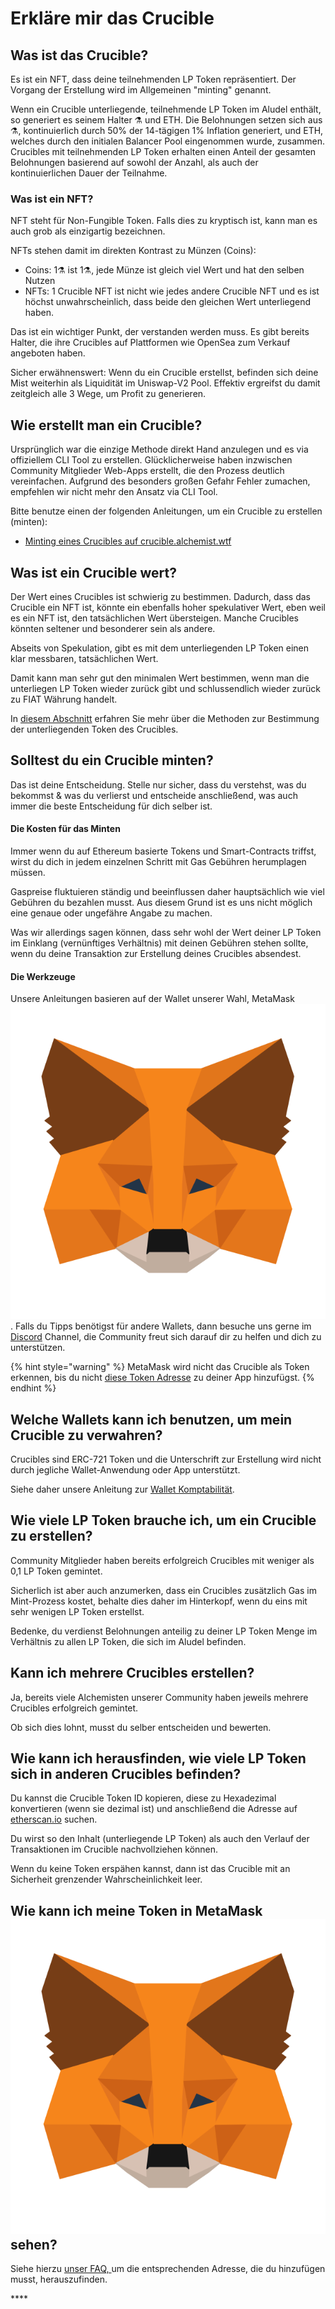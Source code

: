# Erkläre mir das Crucible

## Was ist das Crucible?

Es ist ein NFT, dass deine teilnehmenden LP Token repräsentiert. Der Vorgang der Erstellung wird im Allgemeinen "minting" genannt.

Wenn ein Crucible unterliegende, teilnehmende LP Token im Aludel enthält, so generiert es seinem Halter ⚗️ und ETH. Die Belohnungen setzen sich aus ⚗️, kontinuierlich durch 50% der 14-tägigen 1% Inflation generiert, und ETH, welches durch den initialen Balancer Pool eingenommen wurde, zusammen. Crucibles mit teilnehmenden LP Token erhalten einen Anteil der gesamten Belohnungen basierend auf sowohl der Anzahl, als auch der kontinuierlichen Dauer der Teilnahme.

### Was ist ein NFT?

NFT steht für Non-Fungible Token. Falls dies zu kryptisch ist, kann man es auch grob als einzigartig bezeichnen.

NFTs stehen damit im direkten Kontrast zu Münzen \(Coins\):

* Coins: 1⚗️ ist 1⚗️, jede Münze ist gleich viel Wert und hat den selben Nutzen
* NFTs: 1 Crucible NFT ist nicht wie jedes andere Crucible NFT und es ist höchst unwahrscheinlich, dass beide den gleichen Wert unterliegend haben.

Das ist ein wichtiger Punkt, der verstanden werden muss. Es gibt bereits Halter, die ihre Crucibles auf Plattformen wie OpenSea zum Verkauf angeboten haben.

Sicher erwähnenswert: Wenn du ein Crucible erstellst, befinden sich deine Mist weiterhin als Liquidität im Uniswap-V2 Pool. Effektiv ergreifst du damit zeitgleich alle 3 Wege, um Profit zu generieren.

## Wie erstellt man ein Crucible?

Ursprünglich war die einzige Methode direkt Hand anzulegen und es via offiziellem CLI Tool zu erstellen. Glücklicherweise haben inzwischen Community Mitglieder Web-Apps erstellt, die den Prozess deutlich vereinfachen. Aufgrund des besonders großen Gefahr Fehler zumachen, empfehlen wir nicht mehr den Ansatz via CLI Tool. 

Bitte benutze einen der folgenden Anleitungen, um ein Crucible zu erstellen \(minten\):

* [Minting eines Crucibles auf crucible.alchemist.wtf](guides-crucible.alchemist.wtf/)



## Was ist ein Crucible wert?

Der Wert eines Crucibles ist schwierig zu bestimmen. Dadurch, dass das Crucible ein NFT ist, könnte ein ebenfalls hoher spekulativer Wert, eben weil es ein NFT ist, den tatsächlichen Wert übersteigen. Manche Crucibles könnten seltener und besonderer sein als andere.

Abseits von Spekulation, gibt es mit dem unterliegenden LP Token einen klar messbaren, tatsächlichen Wert. 

Damit kann man sehr gut den minimalen Wert bestimmen, wenn man die unterliegen LP Token wieder zurück gibt und schlussendlich wieder zurück zu FIAT Währung handelt.

In [diesem Abschnitt](teach-me-about-crucibles.md#wie-kann-ich-herausfinden-wie-viele-lp-token-sich-in-anderen-crucibles-befinden) erfahren Sie mehr über die Methoden zur Bestimmung der unterliegenden Token des Crucibles.

## Solltest du ein Crucible minten?

Das ist deine Entscheidung. Stelle nur sicher, dass du verstehst, was du bekommst & was du verlierst und  entscheide anschließend, was auch immer die beste Entscheidung für dich selber ist.

#### Die Kosten für das Minten

Immer wenn du auf Ethereum basierte Tokens und Smart-Contracts triffst, wirst du dich in jedem einzelnen Schritt mit Gas Gebühren herumplagen müssen. 

Gaspreise fluktuieren ständig und beeinflussen daher hauptsächlich wie viel Gebühren du bezahlen musst. Aus diesem Grund ist es uns nicht möglich eine genaue oder ungefähre Angabe zu machen.

Was wir allerdings sagen können, dass sehr wohl der Wert deiner LP Token im Einklang \(vernünftiges Verhältnis\) mit deinen Gebühren stehen sollte, wenn du deine Transaktion zur Erstellung deines Crucibles absendest.

#### Die Werkzeuge

Unsere Anleitungen basieren auf der Wallet unserer Wahl, MetaMask![](../.gitbook/assets/metamask-fox.svg). Falls du Tipps benötigst für andere Wallets, dann besuche uns gerne im [Discord](http://discord.alchemist.wtf) Channel, die Community freut sich darauf dir zu helfen und dich zu unterstützen.

{% hint style="warning" %}
MetaMask wird nicht das Crucible als Token erkennen, bis du nicht [diese Token Adresse](faq.md#warum-kann-ich-mein-e-crucible-s-nicht-in-meiner-wallet-sehen) zu deiner App hinzufügst. 
{% endhint %}

## Welche Wallets kann ich benutzen, um mein Crucible zu verwahren?

Crucibles sind ERC-721 Token und die Unterschrift zur Erstellung wird nicht durch jegliche Wallet-Anwendung oder App unterstützt. 

Siehe daher unsere Anleitung zur [Wallet Komptabilität](wallet-compatibility.md).

## Wie viele LP Token brauche ich, um ein Crucible zu erstellen?

Community Mitglieder haben bereits erfolgreich Crucibles mit weniger als 0,1 LP Token gemintet.

Sicherlich ist aber auch anzumerken, dass ein Crucibles zusätzlich Gas im Mint-Prozess kostet, behalte dies daher im Hinterkopf, wenn du eins mit sehr wenigen LP Token erstellst.

Bedenke, du verdienst Belohnungen anteilig zu deiner LP Token Menge im Verhältnis zu allen LP Token, die sich im Aludel befinden.

## Kann ich mehrere Crucibles erstellen?

Ja, bereits viele Alchemisten unserer Community haben jeweils mehrere Crucibles erfolgreich gemintet.

Ob sich dies lohnt, musst du selber entscheiden und bewerten.

## Wie kann ich herausfinden, wie viele LP Token sich in anderen Crucibles befinden?

Du kannst die Crucible Token ID kopieren, diese zu Hexadezimal konvertieren \(wenn sie dezimal ist\) und anschließend die Adresse auf [etherscan.io](https://etherscan.io) suchen.

Du wirst so den Inhalt \(unterliegende LP Token\) als auch den Verlauf der Transaktionen im Crucible nachvollziehen können.

Wenn du keine Token erspähen kannst, dann ist das Crucible mit an Sicherheit grenzender Wahrscheinlichkeit leer.

## Wie kann ich meine Token in MetaMask ![](../.gitbook/assets/metamask-fox.svg) sehen?

Siehe hierzu [unser FAQ, ](faq.md#warum-kann-ich-meine-usdmist-nicht-in-meiner-wallet-sehen)um die entsprechenden Adresse, die du hinzufügen musst, herauszufinden.

\*\*\*\*


